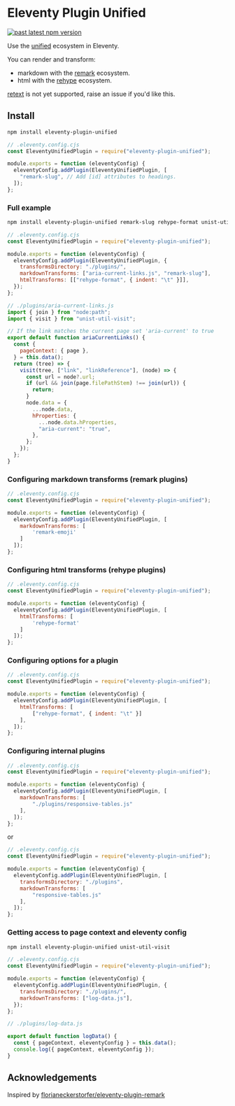 # Eleventy Plugin Unified

[![past latest npm version](https://img.shields.io/npm/v/eleventy-plugin-unified.svg)](https://www.npmjs.com/package/eleventy-plugin-unified)

Use the [unified](https://unifiedjs.com/) ecosystem in Eleventy.

You can render and transform:

- markdown with the [remark](https://github.com/remarkjs/remark) ecosystem.
- html with the [rehype](https://github.com/rehypejs/rehype) ecosystem.

[retext](https://github.com/retextjs/retext) is not yet supported, raise an issue if you'd like this.

## Install

```bash
npm install eleventy-plugin-unified
```

```javascript
// .eleventy.config.cjs
const EleventyUnifiedPlugin = require("eleventy-plugin-unified");

module.exports = function (eleventyConfig) {
  eleventyConfig.addPlugin(EleventyUnifiedPlugin, [
    "remark-slug", // Add [id] attributes to headings.
  ]);
};
```

### Full example

```bash
npm install eleventy-plugin-unified remark-slug rehype-format unist-util-visit
```

```javascript
// .eleventy.config.cjs
const EleventyUnifiedPlugin = require("eleventy-plugin-unified");

module.exports = function (eleventyConfig) {
  eleventyConfig.addPlugin(EleventyUnifiedPlugin, {
    transformsDirectory: "./plugins/",
    markdownTransforms: ["aria-current-links.js", "remark-slug"],
    htmlTransforms: [["rehype-format", { indent: "\t" }]],
  });
};
```

```javascript
// ./plugins/aria-current-links.js
import { join } from "node:path";
import { visit } from "unist-util-visit";

// If the link matches the current page set 'aria-current' to true
export default function ariaCurrentLinks() {
  const {
    pageContext: { page },
  } = this.data();
  return (tree) => {
    visit(tree, ["link", "linkReference"], (node) => {
      const url = node?.url;
      if (url && join(page.filePathStem) !== join(url)) {
        return;
      }
      node.data = {
        ...node.data,
        hProperties: {
          ...node.data.hProperties,
          "aria-current": "true",
        },
      };
    });
  };
}
```

### Configuring markdown transforms (remark plugins)

```javascript
// .eleventy.config.cjs
const EleventyUnifiedPlugin = require("eleventy-plugin-unified");

module.exports = function (eleventyConfig) {
  eleventyConfig.addPlugin(EleventyUnifiedPlugin, [
    markdownTransforms: [
        'remark-emoji'
    ]
  ]);
};
```

### Configuring html transforms (rehype plugins)

```javascript
// .eleventy.config.cjs
const EleventyUnifiedPlugin = require("eleventy-plugin-unified");

module.exports = function (eleventyConfig) {
  eleventyConfig.addPlugin(EleventyUnifiedPlugin, [
    htmlTransforms: [
        'rehype-format'
    ]
  ]);
};
```

### Configuring options for a plugin

```javascript
// .eleventy.config.cjs
const EleventyUnifiedPlugin = require("eleventy-plugin-unified");

module.exports = function (eleventyConfig) {
  eleventyConfig.addPlugin(EleventyUnifiedPlugin, [
    htmlTransforms: [
        ["rehype-format", { indent: "\t" }]
    ],
  ]);
};
```

### Configuring internal plugins

```javascript
// .eleventy.config.cjs
const EleventyUnifiedPlugin = require("eleventy-plugin-unified");

module.exports = function (eleventyConfig) {
  eleventyConfig.addPlugin(EleventyUnifiedPlugin, [
    markdownTransforms: [
        "./plugins/responsive-tables.js"
    ],
  ]);
};
```

or

```javascript
// .eleventy.config.cjs
const EleventyUnifiedPlugin = require("eleventy-plugin-unified");

module.exports = function (eleventyConfig) {
  eleventyConfig.addPlugin(EleventyUnifiedPlugin, [
    transformsDirectory: "./plugins",
    markdownTransforms: [
        "responsive-tables.js"
    ],
  ]);
};
```

### Getting access to page context and eleventy config

```bash
npm install eleventy-plugin-unified unist-util-visit
```

```javascript
// .eleventy.config.cjs
const EleventyUnifiedPlugin = require("eleventy-plugin-unified");

module.exports = function (eleventyConfig) {
  eleventyConfig.addPlugin(EleventyUnifiedPlugin, {
    transformsDirectory: "./plugins/",
    markdownTransforms: ["log-data.js"],
  });
};
```

```javascript
// ./plugins/log-data.js

export default function logData() {
  const { pageContext, eleventyConfig } = this.data();
  console.log({ pageContext, eleventyConfig });
}
```

## Acknowledgements

Inspired by [florianeckerstorfer/eleventy-plugin-remark](https://github.com/florianeckerstorfer/eleventy-plugin-remark)
